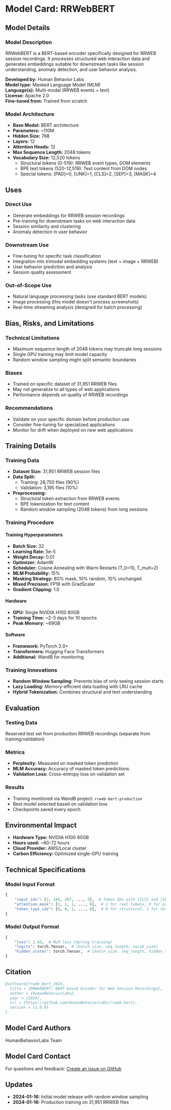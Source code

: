 # Model Card: RRWebBERT

## Model Details

### Model Description
RRWebBERT is a BERT-based encoder specifically designed for RRWEB session recordings. It processes structured web interaction data and generates embeddings suitable for downstream tasks like session understanding, anomaly detection, and user behavior analysis.

**Developed by:** Human Behavior Labs  
**Model type:** Masked Language Model (MLM)  
**Language(s):** Multi-modal (RRWEB events + text)  
**License:** Apache 2.0  
**Fine-tuned from:** Trained from scratch  

### Model Architecture
- **Base Model:** BERT architecture
- **Parameters:** ~110M
- **Hidden Size:** 768
- **Layers:** 12
- **Attention Heads:** 12
- **Max Sequence Length:** 2048 tokens
- **Vocabulary Size:** 12,520 tokens
  - Structural tokens (0-519): RRWEB event types, DOM elements
  - BPE text tokens (520-12,519): Text content from DOM nodes
  - Special tokens: [PAD]=0, [UNK]=1, [CLS]=2, [SEP]=3, [MASK]=4

## Uses

### Direct Use
- Generate embeddings for RRWEB session recordings
- Pre-training for downstream tasks on web interaction data
- Session similarity and clustering
- Anomaly detection in user behavior

### Downstream Use
- Fine-tuning for specific task classification
- Integration into trimodal embedding systems (text + image + RRWEB)
- User behavior prediction and analysis
- Session quality assessment

### Out-of-Scope Use
- Natural language processing tasks (use standard BERT models)
- Image processing (this model doesn't process screenshots)
- Real-time streaming analysis (designed for batch processing)

## Bias, Risks, and Limitations

### Technical Limitations
- Maximum sequence length of 2048 tokens may truncate long sessions
- Single GPU training may limit model capacity
- Random window sampling might split semantic boundaries

### Biases
- Trained on specific dataset of 31,951 RRWEB files
- May not generalize to all types of web applications
- Performance depends on quality of RRWEB recordings

### Recommendations
- Validate on your specific domain before production use
- Consider fine-tuning for specialized applications
- Monitor for drift when deployed on new web applications

## Training Details

### Training Data
- **Dataset Size:** 31,951 RRWEB session files
- **Data Split:** 
  - Training: 28,750 files (90%)
  - Validation: 3,195 files (10%)
- **Preprocessing:** 
  - Structural token extraction from RRWEB events
  - BPE tokenization for text content
  - Random window sampling (2048 tokens) from long sessions

### Training Procedure

#### Training Hyperparameters
- **Batch Size:** 32
- **Learning Rate:** 5e-5
- **Weight Decay:** 0.01
- **Optimizer:** AdamW
- **Scheduler:** Cosine Annealing with Warm Restarts (T_0=10, T_mult=2)
- **MLM Probability:** 15%
- **Masking Strategy:** 80% mask, 10% random, 10% unchanged
- **Mixed Precision:** FP16 with GradScaler
- **Gradient Clipping:** 1.0

#### Hardware
- **GPU:** Single NVIDIA H100 80GB
- **Training Time:** ~2-3 days for 10 epochs
- **Peak Memory:** ~69GB

#### Software
- **Framework:** PyTorch 2.0+
- **Transformers:** Hugging Face Transformers
- **Additional:** WandB for monitoring

### Training Innovations
- **Random Window Sampling:** Prevents bias of only seeing session starts
- **Lazy Loading:** Memory-efficient data loading with LRU cache
- **Hybrid Tokenization:** Combines structural and text understanding

## Evaluation

### Testing Data
Reserved test set from production RRWEB recordings (separate from training/validation)

### Metrics
- **Perplexity:** Measured on masked token prediction
- **MLM Accuracy:** Accuracy of masked token predictions
- **Validation Loss:** Cross-entropy loss on validation set

### Results
- Training monitored via WandB project: `rrweb-bert-production`
- Best model selected based on validation loss
- Checkpoints saved every epoch

## Environmental Impact
- **Hardware Type:** NVIDIA H100 80GB
- **Hours used:** ~60-72 hours
- **Cloud Provider:** AWS/Local cluster
- **Carbon Efficiency:** Optimized single-GPU training

## Technical Specifications

### Model Input Format
```python
{
    "input_ids": [2, 145, 267, ..., 3],  # Token IDs with [CLS] and [SEP]
    "attention_mask": [1, 1, 1, ..., 0],  # 1 for real tokens, 0 for padding
    "token_type_ids": [0, 0, 1, ..., 0],  # 0 for structural, 1 for text tokens
}
```

### Model Output Format
```python
{
    "loss": 2.45,  # MLM loss (during training)
    "logits": torch.Tensor,  # [batch_size, seq_length, vocab_size]
    "hidden_states": torch.Tensor,  # [batch_size, seq_length, hidden_size]
}
```

## Citation

```bibtex
@software{rrweb_bert_2024,
  title = {RRWebBERT: BERT-based Encoder for Web Session Recordings},
  author = {HumanBehaviorLabs},
  year = {2024},
  url = {https://github.com/HumanBehaviorLabs/rrweb-bert},
  version = {1.0.0}
}
```

## Model Card Authors
HumanBehaviorLabs Team

## Model Card Contact
For questions and feedback: [Create an issue on GitHub](https://github.com/HumanBehaviorLabs/rrweb-bert/issues)

## Updates
- **2024-01-16:** Initial model release with random window sampling
- **2024-01-16:** Production training on 31,951 RRWEB files